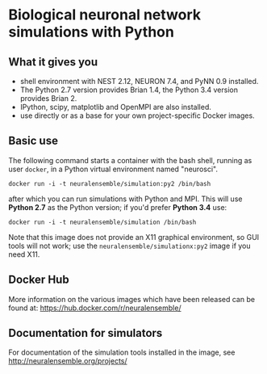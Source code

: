 # Biological neuronal network simulations with Python

## What it gives you

* shell environment with NEST 2.12, NEURON 7.4, and PyNN 0.9 installed.
* The Python 2.7 version provides Brian 1.4, the Python 3.4 version provides Brian 2.
* IPython, scipy, matplotlib and OpenMPI are also installed.
* use directly or as a base for your own project-specific Docker images.

## Basic use

The following command starts a container with the bash shell, running as user `docker`,
in a Python virtual environment named "neurosci".

```
docker run -i -t neuralensemble/simulation:py2 /bin/bash
```

after which you can run simulations with Python and MPI. This will use **Python 2.7** as the Python version; if you'd prefer **Python 3.4** use:

```
docker run -i -t neuralensemble/simulation /bin/bash
```

Note that this image does not provide an X11 graphical environment, so GUI tools will not work;
use the `neuralensemble/simulationx:py2` image if you need X11.

## Docker Hub

More information on the various images which have been released can be found at: https://hub.docker.com/r/neuralensemble/

## Documentation for simulators

For documentation of the simulation tools installed in the image, see http://neuralensemble.org/projects/
